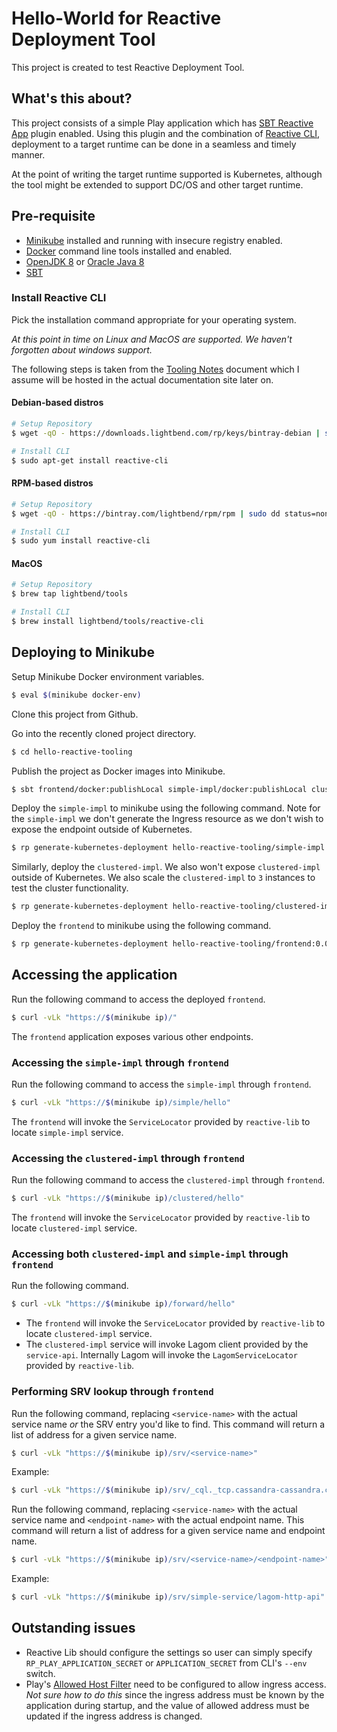 # Hello-World for Reactive Deployment Tool

This project is created to test Reactive Deployment Tool.

## What's this about?

This project consists of a simple Play application which has [SBT Reactive App](https://github.com/lightbend/sbt-reactive-app) plugin enabled. Using this plugin and the combination of [Reactive CLI](https://github.com/typesafehub/reactive-cli), deployment to a target runtime can be done in a seamless and timely manner.

At the point of writing the target runtime supported is Kubernetes, although the tool might be extended to support DC/OS and other target runtime.

## Pre-requisite

* [Minikube](https://kubernetes.io/docs/tasks/tools/install-minikube/) installed and running with insecure registry enabled.
* [Docker](https://docs.docker.com/engine/installation/) command line tools installed and enabled.
* [OpenJDK 8](http://openjdk.java.net/install/) or [Oracle Java 8](http://www.oracle.com/technetwork/java/javase/downloads/jdk8-downloads-2133151.html)
* [SBT](http://www.scala-sbt.org/download.html)

### Install Reactive CLI

Pick the installation command appropriate for your operating system.

_At this point in time on Linux and MacOS are supported. We haven't forgotten about windows support._

The following steps is taken from the [Tooling Notes](https://docs.google.com/a/lightbend.com/document/d/1OpvzJmLJodZtb6L4HRyQZNpFwALMEkzIxLB2YkfD_1o/edit?usp=sharing) document which I assume will be hosted in the actual documentation site later on.

#### Debian-based distros

```bash
# Setup Repository
$ wget -qO - https://downloads.lightbend.com/rp/keys/bintray-debian | sudo apt-key add - && echo "deb https://dl.bintray.com/lightbend/deb $(lsb_release -cs) main" | sudo dd status=none of=/etc/apt/sources.list.d/lightbend.list && sudo apt-get update

# Install CLI
$ sudo apt-get install reactive-cli
```

#### RPM-based distros

```bash
# Setup Repository
$ wget -qO - https://bintray.com/lightbend/rpm/rpm | sudo dd status=none of=/etc/yum.repos.d/bintray-lightbend-rpm.repo

# Install CLI
$ sudo yum install reactive-cli
```

#### MacOS

```bash
# Setup Repository
$ brew tap lightbend/tools

# Install CLI
$ brew install lightbend/tools/reactive-cli
```

## Deploying to Minikube

Setup Minikube Docker environment variables.

```bash
$ eval $(minikube docker-env)
```

Clone this project from Github.

Go into the recently cloned project directory.

```bash
$ cd hello-reactive-tooling
```

Publish the project as Docker images into Minikube.

```bash
$ sbt frontend/docker:publishLocal simple-impl/docker:publishLocal clustered-impl/docker:publishLocal
```

Deploy the `simple-impl` to minikube using the following command. Note for the `simple-impl` we don't generate the Ingress resource as we don't wish to expose the endpoint outside of Kubernetes.

```bash
$ rp generate-kubernetes-deployment hello-reactive-tooling/simple-impl:0.0.1 --generate-services --generate-pod-controllers --env JAVA_OPTS="-Dplay.http.secret.key=simple" | kubectl apply -f -
```

Similarly, deploy the `clustered-impl`. We also won't expose `clustered-impl` outside of Kubernetes. We also scale the `clustered-impl` to `3` instances to test the cluster functionality.

```bash
$ rp generate-kubernetes-deployment hello-reactive-tooling/clustered-impl:0.0.1 --generate-services --generate-pod-controllers --pod-controller-replicas 3 --env JAVA_OPTS="-Dplay.http.secret.key=clustered" --external-service simple-service=_lagom-http-api._tcp.simple-service.default.svc.cluster.local | kubectl apply -f -
```


Deploy the `frontend` to minikube using the following command.

```bash
$ rp generate-kubernetes-deployment hello-reactive-tooling/frontend:0.0.1 --env JAVA_OPTS="-Dplay.http.secret.key=hereiam -Dplay.filters.hosts.allowed.0=$(minikube ip)" | kubectl apply -f -
```



## Accessing the application

Run the following command to access the deployed `frontend`.

```bash
$ curl -vLk "https://$(minikube ip)/"
```

The `frontend` application exposes various other endpoints.

### Accessing the `simple-impl` through `frontend`

Run the following command to access the `simple-impl` through `frontend`.

```bash
$ curl -vLk "https://$(minikube ip)/simple/hello"
```

The `frontend` will invoke the `ServiceLocator` provided by `reactive-lib` to locate `simple-impl` service.

### Accessing the `clustered-impl` through `frontend`

Run the following command to access the `clustered-impl` through `frontend`.

```bash
$ curl -vLk "https://$(minikube ip)/clustered/hello"
```

The `frontend` will invoke the `ServiceLocator` provided by `reactive-lib` to locate `clustered-impl` service.

### Accessing both `clustered-impl` and `simple-impl` through `frontend`

Run the following command.

```bash
$ curl -vLk "https://$(minikube ip)/forward/hello"
```

* The `frontend` will invoke the `ServiceLocator` provided by `reactive-lib` to locate `clustered-impl` service.
* The `clustered-impl` service will invoke Lagom client provided by the `service-api`. Internally Lagom will invoke the `LagomServiceLocator` provided by `reactive-lib`.

### Performing SRV lookup through `frontend`

Run the following command, replacing `<service-name>` with the actual service name _or_ the SRV entry you'd like to find. This command will return a list of address for a given service name.

```bash
$ curl -vLk "https://$(minikube ip)/srv/<service-name>"
```

Example:

```bash
$ curl -vLk "https://$(minikube ip)/srv/_cql._tcp.cassandra-cassandra.cassandra.svc.cluster.local"
```

Run the following command, replacing `<service-name>` with the actual service name and `<endpoint-name>` with the actual endpoint name. This command will return a list of address for a given service name and endpoint name.

```bash
$ curl -vLk "https://$(minikube ip)/srv/<service-name>/<endpoint-name>"
```

Example:

```bash
$ curl -vLk "https://$(minikube ip)/srv/simple-service/lagom-http-api"
```

## Outstanding issues

* Reactive Lib should configure the settings so user can simply specify `RP_PLAY_APPLICATION_SECRET` or `APPLICATION_SECRET` from CLI's `--env` switch.
* Play's [Allowed Host Filter](https://www.playframework.com/documentation/2.6.x/AllowedHostsFilter) need to be configured to allow ingress access. _Not sure how to do this_ since the ingress address must be known by the application during startup, and the value of allowed address must be updated if the ingress address is changed.

